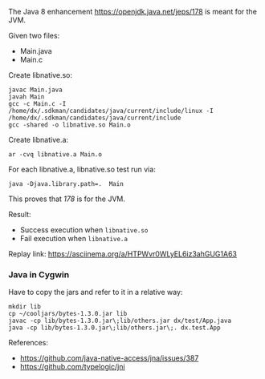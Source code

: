 The Java 8 enhancement https://openjdk.java.net/jeps/178 is meant for the JVM. 

Given two files:
- Main.java
- Main.c

Create libnative.so:
```
javac Main.java 
javah Main
gcc -c Main.c -I /home/dx/.sdkman/candidates/java/current/include/linux -I /home/dx/.sdkman/candidates/java/current/include
gcc -shared -o libnative.so Main.o 
 ```
Create libnative.a:
```
ar -cvq libnative.a Main.o
```

For each libnative.a, libnative.so test run via:
```
java -Djava.library.path=.  Main
```

This proves that *178* is for the JVM. 

Result:
- Success execution when `libnative.so` 
- Fail execution when `libnative.a`

Replay link: https://asciinema.org/a/HTPWvr0WLyEL6iz3ahGUG1A63

### Java in Cygwin

Have to copy the jars and refer to it in  a relative way:

```
mkdir lib
cp ~/cooljars/bytes-1.3.0.jar lib
javac -cp lib/bytes-1.3.0.jar\;lib/others.jar dx/test/App.java
java -cp lib/bytes-1.3.0.jar\;lib/others.jar\;. dx.test.App
```

References:
- https://github.com/java-native-access/jna/issues/387
- https://github.com/typelogic/jni
